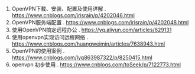 1. OpenVPN下载、安装、配置及使用详解 . https://www.cnblogs.com/irisrain/p/4202046.html
1. OpenVPN服务端配置 . https://www.cnblogs.com/irisrain/p/4202048.html
1. 使用OpenVPN搞定远程办公 . https://yq.aliyun.com/articles/629131
1. 使用openvpn实现访问远程网络 . https://www.cnblogs.com/huangweimin/articles/7638943.html
1. OpenVPN的使用案例 . https://www.cnblogs.com/lyq863987322/p/8250415.html
1. openvpn 初步使用 . https://www.cnblogs.com/toSeek/p/7122773.html